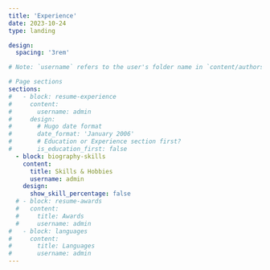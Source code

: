 ```yaml
---
title: 'Experience'
date: 2023-10-24
type: landing

design:
  spacing: '3rem'

# Note: `username` refers to the user's folder name in `content/authors/`

# Page sections
sections:
#   - block: resume-experience
#     content:
#       username: admin
#     design:
#       # Hugo date format
#       date_format: 'January 2006'
#       # Education or Experience section first?
#       is_education_first: false
  - block: biography-skills
    content:
      title: Skills & Hobbies
      username: admin
    design:
      show_skill_percentage: false
  # - block: resume-awards
  #   content:
  #     title: Awards
  #     username: admin
#   - block: languages
#     content:
#       title: Languages
#       username: admin
---
```

